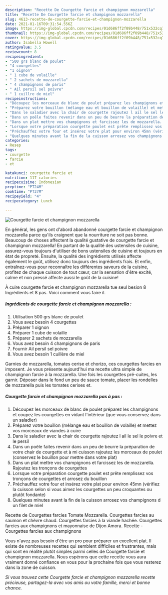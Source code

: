 ```yaml
---
description: "Recette De Courgette farcie et champignon mozzarella"
title: "Recette De Courgette farcie et champignon mozzarella"
slug: 4613-recette-de-courgette-farcie-et-champignon-mozzarella
date: 2021-01-16T09:31:54.556Z
image: https://img-global.cpcdn.com/recipes/01d686ff2f09b448/751x532cq70/courgette-farcie-et-champignon-mozzarella-photo-principale-de-la-recette.jpg
thumbnail: https://img-global.cpcdn.com/recipes/01d686ff2f09b448/751x532cq70/courgette-farcie-et-champignon-mozzarella-photo-principale-de-la-recette.jpg
cover: https://img-global.cpcdn.com/recipes/01d686ff2f09b448/751x532cq70/courgette-farcie-et-champignon-mozzarella-photo-principale-de-la-recette.jpg
author: Isabella Howell
ratingvalue: 3.5
reviewcount: 8
recipeingredient:
- "500 grs blanc de poulet"
- "4 courgettes"
- "1 oignon"
- " 1 cube de volaille"
- " 2 sachets de mozzarella"
- " 4 champignons de paris"
- " Ail persil sel poivre"
- " 1 cuillre de miel"
recipeinstructions:
- "Découpez les morceaux de blanc de poulet préparez les champignons et coupez les courgettes en vidant l&#39;intérieur (que vous conservez dans un saladier)"
- "Préparez votre bouillon (mélange eau et bouillon de volaille) et mettez vos morceaux de viandes à cuire"
- "Dans le saladier avec la chair de courgette rajoutez l ail le sel le poivre et le persil"
- "Dans un poêle faites revenir dans un peu de beurre la préparation de votre chair de courgette et à mi cuisson rajoutez les morceaux de poulet (conservez le bouillon pour mettre dans votre plat)"
- "Dans un plat mettre vos champignons et farcissez les de mozzarella. Rajoutez les tronçons de courgettes"
- "Lorsque votre préparation courgette poulet est prête remplissez vos tronçons de courgettes et arrosez du bouillon"
- "Préchauffez votre four et insérez votre plat pour environ 45mn (vérifiez la cuisson selon si vous aimez les courgettes un peu croquantes ou plutôt fondante)"
- "Quelques minutes avant la fin de la cuisson arrosez vos champignons d un filet de miel"
categories:
- Resep
tags:
- courgette
- farcie
- et

katakunci: courgette farcie et 
nutrition: 117 calories
recipecuisine: Indonesian
preptime: "PT24M"
cooktime: "PT37M"
recipeyield: "4"
recipecategory: Lunch

---
```



![Courgette farcie et champignon mozzarella](https://img-global.cpcdn.com/recipes/01d686ff2f09b448/751x532cq70/courgette-farcie-et-champignon-mozzarella-photo-principale-de-la-recette.jpg)

En général, les gens ont d'abord abandonné courgette farcie et champignon mozzarella parce qu'ils craignent que la nourriture ne soit pas bonne. Beaucoup de choses affectent la qualité gustative de courgette farcie et champignon mozzarella! En partant de la qualité des ustensiles de cuisine, assurez-vous toujours d'utiliser de bons ustensiles de cuisine et toujours en état de propreté. Ensuite, la qualité des ingrédients utilisés affecte également le goût, utilisez donc toujours des ingrédients frais. Et enfin, entraînez-vous pour reconnaître les différentes saveurs de la cuisine, profitez de chaque cuisson de tout cœur, car la sensation d'être excité, calme et non pressé affecte aussi le goût de la cuisine!

<!--inarticleads1-->

À cuire courgette farcie et champignon mozzarella tue seul besion 8 Ingrédients et 8 pas. Voici comment vous faire il.

##### Ingrédients de courgette farcie et champignon mozzarella :

1. Utilisation 500 grs blanc de poulet
1. Vous avez besoin 4 courgettes
1. Préparer 1 oignon
1. Préparer  1 cube de volaille
1. Préparer  2 sachets de mozzarella
1. Vous avez besoin  4 champignons de paris
1. Fournir  Ail persil sel poivre
1. Vous avez besoin  1 cuillère de miel


Garnies de mozzarella, tomates cerise et chorizo, ces courgettes farcies en imposent. Je vous présente aujourd&#39;hui ma recette ultra simple de champignon farcie à la mozzarella. Une fois les courgettes pré-cuites, les garnir. Déposer dans le fond un peu de sauce tomate, placer les rondelles de mozzarella puis les tomates cerises et. 

<!--inarticleads2-->

##### Courgette farcie et champignon mozzarella pas à pas :

1. Découpez les morceaux de blanc de poulet préparez les champignons et coupez les courgettes en vidant l&#39;intérieur (que vous conservez dans un saladier)
1. Préparez votre bouillon (mélange eau et bouillon de volaille) et mettez vos morceaux de viandes à cuire
1. Dans le saladier avec la chair de courgette rajoutez l ail le sel le poivre et le persil
1. Dans un poêle faites revenir dans un peu de beurre la préparation de votre chair de courgette et à mi cuisson rajoutez les morceaux de poulet (conservez le bouillon pour mettre dans votre plat)
1. Dans un plat mettre vos champignons et farcissez les de mozzarella. Rajoutez les tronçons de courgettes
1. Lorsque votre préparation courgette poulet est prête remplissez vos tronçons de courgettes et arrosez du bouillon
1. Préchauffez votre four et insérez votre plat pour environ 45mn (vérifiez la cuisson selon si vous aimez les courgettes un peu croquantes ou plutôt fondante)
1. Quelques minutes avant la fin de la cuisson arrosez vos champignons d un filet de miel


Recette de Courgettes farcies Tomate Mozzarella. Courgettes farcies au saumon et chèvre chaud. Courgettes farcies à la viande hachée. Courgettes farcies aux champignons et mayonnaise de Dijon Amora. Recette - Courgettes farcies aux champignons 

<!--inarticleads1-->

<p>
Vous n'avez pas besoin d'être un pro pour préparer un excellent plat. Il existe de nombreuses recettes qui semblent difficiles et frustrantes, mais qui sont en réalité plutôt simples parmi celles de Courgette farcie et champignon mozzarella. Nous espérons que cette recette vous aura vraiment donné confiance en vous pour la prochaine fois que vous resterez dans la zone de cuisson.
</p>

<p>
<i>Si vous trouvez cette Courgette farcie et champignon mozzarella recette précieuse, partagez-la avec vos amis ou votre famille, merci et bonne chance.</i>
</p>
